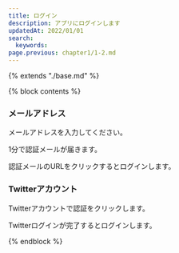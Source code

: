 ```yaml
---
title: ログイン
description: アプリにログインします
updatedAt: 2022/01/01
search: 
  keywords: 
page.previous: chapter1/1-2.md
---
```

{% extends "./base.md" %}

{% block contents %}
### メールアドレス

メールアドレスを入力してください。

1分で認証メールが届きます。

認証メールのURLをクリックするとログインします。

### Twitterアカウント

Twitterアカウントで認証をクリックします。

Twitterログインが完了するとログインします。


{% endblock %}
